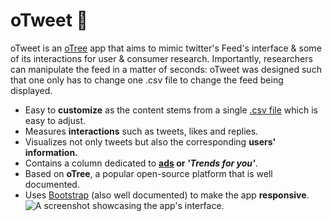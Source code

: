 # oTweet 🐣

oTweet is an [oTree](https://www.otree.org/) app that aims to mimic twitter's Feed's interface & some of its interactions for user & consumer research.
Importantly, researchers can manipulate the feed in a matter of seconds: oTweet was designed such that one only has to change one .csv file to change the feed being displayed.

- Easy to **customize** as the content stems from a single [.csv file](otree/feed/static/tweets/sample_tweets.csv) which is easy to adjust.
- Measures **interactions** such as tweets, likes and replies.
- Visualizes not only tweets but also the corresponding **users' information.**
- Contains a column dedicated to **[ads](otree/feed/static/img/flatiron.png) or _'Trends for you'_**.
- Based on **oTree**, a popular open-source platform that is well documented.
- Uses [Bootstrap](https://getbootstrap.com/docs/5.2/getting-started/introduction/) (also well documented) to make the app **responsive**.
![A screenshot showcasing the app's interface.](misc/screencast.gif)